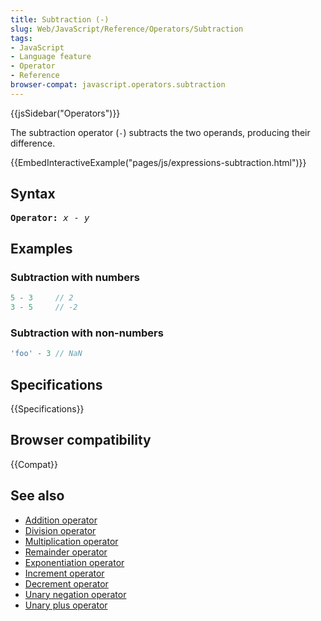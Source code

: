 ```yaml
---
title: Subtraction (-)
slug: Web/JavaScript/Reference/Operators/Subtraction
tags:
- JavaScript
- Language feature
- Operator
- Reference
browser-compat: javascript.operators.subtraction
---
```

{{jsSidebar("Operators")}}

The subtraction operator (`-`) subtracts the two operands, producing their
difference.

{{EmbedInteractiveExample("pages/js/expressions-subtraction.html")}}

## Syntax

<pre class="brush: js"><strong>Operator:</strong> <var>x</var> - <var>y</var>
</pre>

## Examples

### Subtraction with numbers

```js
5 - 3     // 2
3 - 5     // -2
```

### Subtraction with non-numbers

```js
'foo' - 3 // NaN
```

## Specifications

{{Specifications}}

## Browser compatibility

{{Compat}}

## See also

- [Addition operator](/en-US/docs/Web/JavaScript/Reference/Operators/Addition)
- [Division operator](/en-US/docs/Web/JavaScript/Reference/Operators/Division)
- [Multiplication operator](/en-US/docs/Web/JavaScript/Reference/Operators/Multiplication)
- [Remainder operator](/en-US/docs/Web/JavaScript/Reference/Operators/Remainder)
- [Exponentiation operator](/en-US/docs/Web/JavaScript/Reference/Operators/Exponentiation)
- [Increment operator](/en-US/docs/Web/JavaScript/Reference/Operators/Increment)
- [Decrement operator](/en-US/docs/Web/JavaScript/Reference/Operators/Decrement)
- [Unary negation operator](/en-US/docs/Web/JavaScript/Reference/Operators/Unary_negation)
- [Unary plus operator](/en-US/docs/Web/JavaScript/Reference/Operators/Unary_plus)
